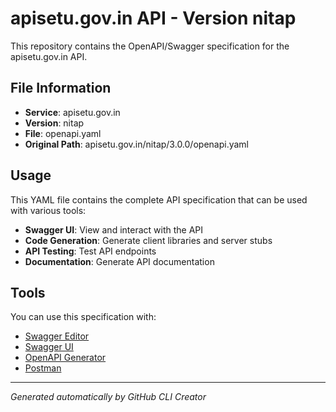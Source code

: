 # apisetu.gov.in API - Version nitap

This repository contains the OpenAPI/Swagger specification for the apisetu.gov.in API.

## File Information

- **Service**: apisetu.gov.in
- **Version**: nitap
- **File**: openapi.yaml
- **Original Path**: apisetu.gov.in/nitap/3.0.0/openapi.yaml

## Usage

This YAML file contains the complete API specification that can be used with various tools:

- **Swagger UI**: View and interact with the API
- **Code Generation**: Generate client libraries and server stubs
- **API Testing**: Test API endpoints
- **Documentation**: Generate API documentation

## Tools

You can use this specification with:

- [Swagger Editor](https://editor.swagger.io/)
- [Swagger UI](https://swagger.io/tools/swagger-ui/)
- [OpenAPI Generator](https://openapi-generator.tech/)
- [Postman](https://www.postman.com/)

---

*Generated automatically by GitHub CLI Creator*
